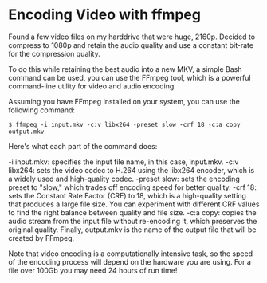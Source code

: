 # Encoding Video with ffmpeg

Found a few video files on my harddrive that were huge, 2160p. Decided to compress to 1080p and retain the audio quality and use a constant bit-rate for the compression quality.

To do this while retaining the best audio into a new MKV, a simple Bash command can be used, you can use the FFmpeg tool, which is a powerful command-line utility for video and audio encoding.

Assuming you have FFmpeg installed on your system, you can use the following command:

    $ ffmpeg -i input.mkv -c:v libx264 -preset slow -crf 18 -c:a copy output.mkv

Here's what each part of the command does:

-i input.mkv: specifies the input file name, in this case, input.mkv.
-c:v libx264: sets the video codec to H.264 using the libx264 encoder, which is a widely used and high-quality codec.
-preset slow: sets the encoding preset to "slow," which trades off encoding speed for better quality.
-crf 18: sets the Constant Rate Factor (CRF) to 18, which is a high-quality setting that produces a large file size. You can experiment with different CRF values to find the right balance between quality and file size.
-c:a copy: copies the audio stream from the input file without re-encoding it, which preserves the original quality.
Finally, output.mkv is the name of the output file that will be created by FFmpeg.

Note that video encoding is a computationally intensive task, so the speed of the encoding process will depend on the hardware you are using. For a file over 100Gb you may need 24 hours of run time!
